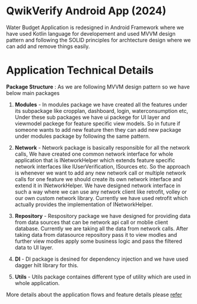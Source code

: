 # QwikVerify Android App (2024)

Water Budget Application is redesigned in Android Framework where we have used Kotlin language for developement and used MVVM design pattern and following the SOLID principles for archtecture design where we can add and remove things easily.


# Application Technical Details 

**Package Structure** : As we are following MVVM design pattern so we have below main packages
1. **Modules** - In modules package we have created all the features under its subpackage like cropplan, dashboard, login, waterconsumption etc, Under these sub packages we have ui packege for UI layer and viewmodel packege for feature specific view models. So in future if someone wants to add new feature then they can add new package under modules package by following the same pattern.

2. **Network** - Network package is basically responsible for all the network calls, We have created one common network interface for whole application that is INetworkHelper which extends feature specific network interfaces like IUserVerification, ISources etc. So the approach is whenever we want to add any new network call or multiple network calls for one feature we should create its own network interface and extend it in INetworkHelper. We have designed network interface in such a way where we can use any network client like retrofit, volley or our own custom network library. Currently we have used retrofit which actually provides the implementation of INetworkHelper.

3. **Repository** - Respository package we have designed for providing data from data sources that can be network api call or moblie client database. Currently we are taking all the data from network calls. After taking data from datasource repository pass it to view modles and further view modles apply some business logic and pass the filtered data to UI layer.

4. **DI** - DI package is desined for dependency injection and we have used dagger hilt library for this.

5. **Utils** - Utils package containes different type of utility which are used in whole application.


More details about the application flows and feature details please [refer](https://gitlab.wotr.org.in/water-budget-app-dev/water-budget-app-documentation/-/wikis/home)
